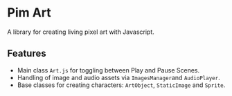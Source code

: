 # Pim Art
A library for creating living pixel art with Javascript. 

## Features
- Main class ```Art.js``` for toggling between Play and Pause Scenes.
- Handling of image and audio assets via ```ImagesManager```and ```AudioPlayer```.
- Base classes for creating characters: ```ArtObject```, ```StaticImage``` and ```Sprite```.
